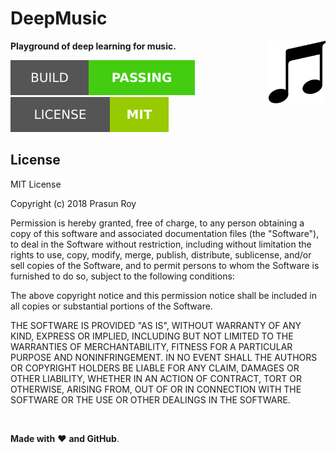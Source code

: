 # DeepMusic
**Playground of deep learning for music.**
<img align='right' height='100' src='https://github.com/prasunroy/deep-music/blob/master/assets/logo.png' />

![badge](https://github.com/prasunroy/deep-music/blob/master/assets/badge_1.svg)
![badge](https://github.com/prasunroy/deep-music/blob/master/assets/badge_2.svg)

## License
MIT License

Copyright (c) 2018 Prasun Roy

Permission is hereby granted, free of charge, to any person obtaining a copy of this software and associated documentation files (the "Software"), to deal in the Software without restriction, including without limitation the rights to use, copy, modify, merge, publish, distribute, sublicense, and/or sell copies of the Software, and to permit persons to whom the Software is furnished to do so, subject to the following conditions:

The above copyright notice and this permission notice shall be included in all copies or substantial portions of the Software.

THE SOFTWARE IS PROVIDED "AS IS", WITHOUT WARRANTY OF ANY KIND, EXPRESS OR IMPLIED, INCLUDING BUT NOT LIMITED TO THE WARRANTIES OF MERCHANTABILITY, FITNESS FOR A PARTICULAR PURPOSE AND NONINFRINGEMENT. IN NO EVENT SHALL THE AUTHORS OR COPYRIGHT HOLDERS BE LIABLE FOR ANY CLAIM, DAMAGES OR OTHER LIABILITY, WHETHER IN AN ACTION OF CONTRACT, TORT OR OTHERWISE, ARISING FROM, OUT OF OR IN CONNECTION WITH THE SOFTWARE OR THE USE OR OTHER DEALINGS IN THE SOFTWARE.

<br />

**Made with** :heart: **and GitHub**.
